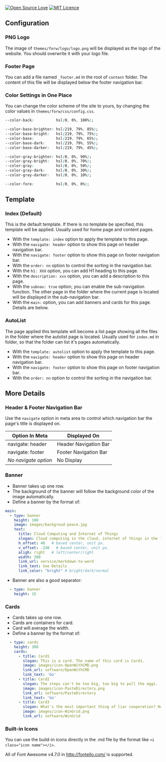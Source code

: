 [![Open Source Love](https://badges.frapsoft.com/os/v2/open-source.svg?v=103)](https://github.com/ellerbrock/open-source-badge/)
[![MIT Licence](https://badges.frapsoft.com/os/mit/mit.svg?v=103)](https://opensource.org/licenses/mit-license.php)  

## Configuration 

### PNG Logo

The image of `themes/forw/logo/logo.png` will be displayed as the logo of the website. You should overwrite it with your logo file. 

### Footer Page

You can add a file named `_footer.md` in the root of `content` folder. The content of this file will be displayed below the footer navigation bar. 

### Color Settings in One Place

You can change the color scheme of the site to yours, by changing the color values in `themes/forw/css/config.css`.

```css
--color-back:          hsl(0, 0%, 100%);

--color-base-brighter: hsl(219, 79%, 85%);
--color-base-bright:   hsl(219, 79%, 75%);
--color-base:          hsl(219, 79%, 65%);
--color-base-dark:     hsl(219, 79%, 55%);
--color-base-darker:   hsl(219, 79%, 45%);

--color-gray-brighter: hsl(0, 0%, 90%);
--color-gray-bright:   hsl(0, 0%, 70%);
--color-gray:          hsl(0, 0%, 50%);
--color-gray-dark:     hsl(0, 0%, 30%);
--color-gray-darker:   hsl(0, 0%, 10%);

--color-fore:          hsl(0, 0%, 0%);
```

## Template

### Index (Default)

This is the default template. If there is no template be specified, this template will be applied. Usually used for home page and content pages.

- With the `template: index` option to apply the template to this page.
- With the `navigate: header` option to show this page on header navigation bar.
- With the `navigate: footer` option to show this page on footer navigation bar.
- With the `order: nn` option to control the sorting in the navigation bar.
- With the `h1: XXX` option, you can add H1 heading to this page.
- With the `description: xxx` option, you can add a description to this page.
- With the `subnav: true` option, you can enable the sub-navigation function. The other page in the folder where the current page is located will be displayed in the sub-navigation bar.
- With the `main:` option, you can add banners and cards for this page. Details are below.

### AutoList

The page applied this template will become a list page showing all the files in the folder where the autolist page is located. Usually used for `index.md` in folder, so that the folder can list it's pages automatically. 

- With the `template: autolist` option to apply the template to this page.
- With the `navigate: header` option to show this page on header navigation bar.
- With the `navigate: footer` option to show this page on footer navigation bar.
- With the `order: nn` option to control the sorting in the navigation bar.

## More Details

### Header & Footer Navigation Bar

Use the `navigate` option in meta area to control which navigation bar the page's title is displayed on. 

| Option In Meta       |  Displayed On         |
|----------------------|-----------------------|
| navigate: header     | Header Navigation Bar |
| navigate: footer     | Footer Navigation Bar |
| _No navigate option_ | No Display            | 


### Banner

- Banner takes up one row.
- The background of the banner will follow the background color of the image automatically.
- Define a banner by the format of:

```yaml
main:
  - type: banner
    height: 100
    image: images/backgroud-peace.jpg
    text:
      title: Cloud Computing and Internet of Things
      slogan: Cloud computing in the cloud, internet of things in the fog.
      h_offset: 40   # based center, unit px.
      v_offset: -240   # based center, unit px.
      aligh: right   # left/center/right
      width: 300
      link_url: service/markdown-to-word
      link_text: See Details
      link_color: "bright" # bright/dark/normal
```

- Banner are also a good separator:

```yaml
  - type: banner
    height: 15
```

### Cards

- Cards takes up one row.
- Cards are containers for card.
- Card will average the width.
- Define a banner by the format of:

```yaml
  - type: cards
    height: 300
    cards:
      - title: Card1
        slogan: This is a card. The name of this card is Card1.
        image: images/icon-OpenWithCMD.png
        link_url: software/OpenWithCMD
        link_text: 'Go'
      - title: Card2
        slogan: The steps can't be too big, too big to pull the eggs.
        image: images/icon-PasteDirectory.png
        link_url: software/PasteDirectory
        link_text: 'Go'
      - title: Card3
        slogan: What's the most important thing of liar cooperation? Honest! 
        image: images/icon-WinGrid.png
        link_url: software/WinGrid
```

### Built-in Icons

You can use the build-in icons directly in the .md file by the format like `<i class="icon name"></i>`.

All of Font Awesome v4.7.0 in http://fontello.com/ is supported.
